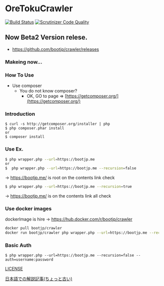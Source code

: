 # OreTokuCrawler

[![Build Status](https://travis-ci.org/bootjp/crawler.svg?branch=master)](https://travis-ci.org/bootjp/crawler)
[![Scrutinizer Code Quality](https://scrutinizer-ci.com/g/bootjp/crawler/badges/quality-score.png?b=master)](https://scrutinizer-ci.com/g/bootjp/crawler/?branch=master)

## Now Beta2 Version relese.
* https://github.com/bootjp/crawler/releases

### Makeing now...

### How To Use

* Use composer
  + You do not know composer?
    - OK, GO to page => [https://getcomposer.org/](https://getcomposer.org/)
  
### Introduction
```shell
$ curl -s http://getcomposer.org/installer | php
$ php composer.phar install
or
$ composer install
```
### Use Ex.
```bash
$ php wrapper.php --url=https://bootjp.me
or
$  php wrapper.php --url=https://bootjp.me --recursion=false
```
-> https://bootjp.me/ is root on the contents link check
```bash
$ php wrapper.php --url=https://bootjp.me --recursion=true
```
-> https://bootjp.me/ is on the contents link all check  

### Use docker images 

dockerImage is hire -> https://hub.docker.com/r/bootjp/crawler


```bash
docker pull bootjp/crawler
docker run bootjp/crawler php wrapper.php --url=https://bootjp.me --recursion=false --auth=username:password
```

### Basic Auth
```shell
$ php wrapper.php --url=https://bootjp.me --recursion=false --auth=username:password
```
[LICENSE](https://github.com/bootjp/crawler/blob/master/LICENSE)

[日本語での解説記事(ちょっと古い)](https://bootjp.me/2015/03/14/%E5%8D%98%E8%AA%9E-or-404%E3%82%A8%E3%83%A9%E3%83%BCsoft%E5%90%AB%E3%82%80%E3%83%81%E3%82%A7%E3%83%83%E3%82%AB%E3%83%BC%E4%BD%9C%E3%81%A3%E3%81%9F%E3%81%9E-%E4%BB%96%E5%A0%B1%E5%91%8A%E7%AD%89/)

